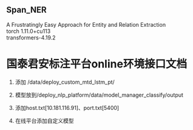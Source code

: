 <h2>Span_NER</h2>

A Frustratingly Easy Approach for Entity and Relation Extraction<br>
torch 1.11.0+cu113<br>
transformers-4.19.2<br>
<h1 class="curproject-name"> 国泰君安标注平台online环境接口文档 </h1>

1. 添加 /data/deploy_custom_mtd_lstm_pt/
  
2. 模型放到/deploy_nlp_platform/data/model_manager_classify/output
  
3. 添加host.txt[10.181.116.91]、port.txt[5400]
  
4. 在线平台添加自定义模型
